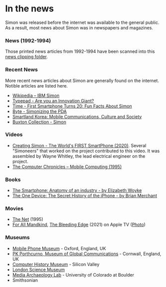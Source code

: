 # In the news
Simon was released before the internet was available to the general public. As a result, most news about Simon was in newspapers
and magazines. 

### News (1992-1994)
Those printed news articles from 1992-1994 have been scanned into this 
[news clipping folder](https://github.com/simoneer/history/tree/master/News_clippings).

### Recent News
More recent news articles about Simon are generally found on the internet. Notible articles are listed here. 

* [Wikipedia – IBM Simon](https://en.wikipedia.org/wiki/IBM_Simon)
* [Typepad - Are you an Innovation Giant?](https://dux.typepad.com/dux/2011/07/are-you-an-innovation-giant-.html)
* [Time - First Smartphone Turns 20: Fun Facts About Simon](https://web.archive.org/web/20140819083729/http://time.com/3137005/first-smartphone-ibm-simon/)
* [Byte - Simonizing the PDA](https://web.archive.org/web/19990221174856/http://byte.com/art/9412/sec11/art3.htm)
* [Smartland Korea: Mobile Communications, Culture and Society](https://books.google.com/books?id=SjKNDgAAQBAJ&pg=PA34#v=onepage&q&f=false)
* [Buxton Collection - Simon](https://www.microsoft.com/buxtoncollection/detail.aspx?id=40&from=http%3A%2F%2Fresearch.microsoft.com%2Fen-us%2Fum%2Fpeople%2Fbibuxton%2Fbuxtoncollection%2Fdetail.aspx%3Fid%3D40)

### Videos
* [Creating Simon - The World's FIRST SmartPhone (2020)](https://www.youtube.com/watch?v=sZ9MzhTybCI). 
Several "Simoneers" that worked on the project contributed to this video. It was assembled by Wayne Whitley, the lead electrical engineer on the project.
* [The Computer Chronicles – Mobile Computing (1995)](https://www.youtube.com/watch?v=S8Mgc8dYLr0)

### Books
* [The Smartphone: Anatomy of an industry - by Elizabeth Woyke](https://www.amazon.com/Smartphone-Anatomy-Industry-Elizabeth-Woyke-ebook/dp/B00JZBE6KU/ref=sr_1_1?dchild=1&keywords=The+Smartphone%3A+Anatomy+of+an+industry&qid=1591652444&sr=8-1)
* [The One Device: The Secret History of the iPhone - by Brian Merchant](https://www.amazon.com/gp/product/B01LWRN0KI)

### Movies
* [The Net](https://www.imdb.com/title/tt0113957/) (1995)
* [For All Mandkind](https://www.imdb.com/title/tt7772588/), [The Bleeding Edge](https://www.imdb.com/title/tt13417002/) (2021) on Apple TV ([Photo](https://www.imdb.com/title/tt13417002/mediaviewer/rm3295008001/))

### Museums
* [Mobile Phone Museum](https://www.mobilephonemuseum.com/phone-detail/ibm-simon) - Oxford, England, UK
* [PK Porthcurno, Museum of Global Communications](https://archivesit.org.uk/going-mobile-exhibition-explores-40-years-of-mobile-phone-technology/) - Cornwall, England, UK
* [Computer History Museum](https://www.computerhistory.org/collections/catalog/102711516) - Silicon Valley
* [London Science Museum](https://collection.sciencemuseumgroup.org.uk/objects/co8362946/simon-mobile-communicator-1994-1995-pda)
* [Media Archaeology Lab](https://www.mediaarchaeologylab.com/collection/ibm-simon-personal-communicator-5f00199) - University of Colorado at Boulder
* Smithsonian

